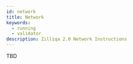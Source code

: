 ```yaml
---
id: network
title: Network
keywords:
  - running
  - validator
description: Zilliqa 2.0 Network Instructions
---
```


TBD

